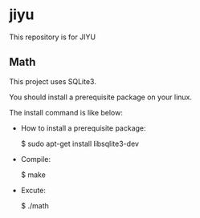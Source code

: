 # jiyu
This repository is for JIYU

## Math
This project uses SQLite3. 

You should install a prerequisite package on your linux. 

The install command is like below:

* How to install a prerequisite package:

    $ sudo apt-get install libsqlite3-dev


* Compile:

    $ make

* Excute:

    $ ./math
